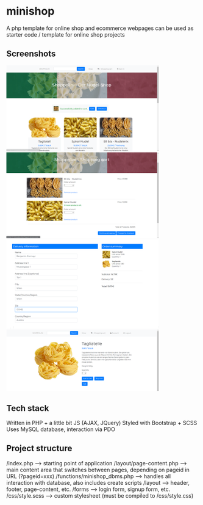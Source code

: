 # minishop
A php template for online shop and ecommerce webpages
can be used as starter code / template for online shop projects

## Screenshots
<p float="left">
<img src="https://raw.githubusercontent.com/bkuermayr/minishop/master/screenshots/shop.PNG" alt="online shop screenshot" width="400"/>
<img src="https://raw.githubusercontent.com/bkuermayr/minishop/master/screenshots/cart.png" alt="online shop screenshot" width="400"/>
<img src="https://raw.githubusercontent.com/bkuermayr/minishop/master/screenshots/checkout.png" alt="online shop screenshot" width="400"/>
<img src="https://raw.githubusercontent.com/bkuermayr/minishop/master/screenshots/product.png" alt="online shop screenshot" width="400"/>
</p>


## Tech stack
Written in PHP + a little bit JS (AJAX, JQuery)
Styled with Bootstrap + SCSS
Uses MySQL database, interaction via PDO

## Project structure
/index.php --> starting point of application
/layout/page-content.php --> main content area that switches between pages, depending on pageid in URL (?pageid=xxx)
/functions/minishop_dbms.php --> handles all interaction with database, also includes create scripts
/layout --> header, footer, page-content, etc.
/forms --> login form, signup form, etc.
/css/style.scss --> custom stylesheet (must be compiled to /css/style.css)
